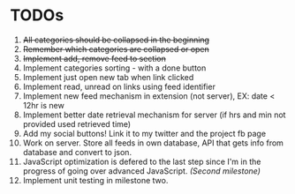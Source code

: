 TODOs
=====

1. <del>All categories should be collapsed in the beginning</del>
2. <del>Remember which categories are collapsed or open</del>
3. <del>Implement add, remove feed to section</del>
4. Implement categories sorting - with a done button
5. Implement just open new tab when link clicked
6. Implement read, unread on links using feed identifier
7. Implement new feed mechanism in extension (not server), EX: date < 12hr is new
8. Implement better date retrieval mechanism for server (if hrs and min not provided used retrieved time)
9. Add my social buttons! Link it to my twitter and the project fb page
10. Work on server. Store all feeds in own database, API that gets info from database and convert to json.
11. JavaScript optimization is defered to the last step since I'm in the progress of going over advanced JavaScript. _(Second milestone)_
12. Implement unit testing in milestone two.